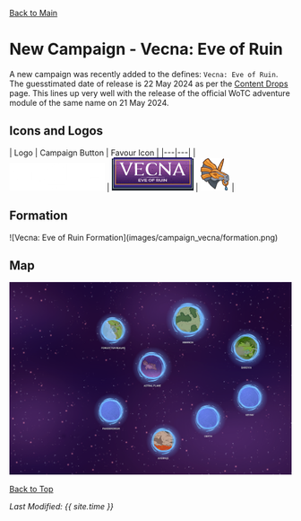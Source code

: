 [Back to Main](index.md)

# New Campaign - Vecna: Eve of Ruin

A new campaign was recently added to the defines: `Vecna: Eve of Ruin`. The guesstimated date of release is 22 May 2024 as per the [Content Drops](contentdrops.md) page. This lines up very well with the release of the official WoTC adventure module of the same name on 21 May 2024.

## Icons and Logos

| Logo | Campaign Button | Favour Icon |
|---|---|
| ![Vecna: Eve of Ruin Campaign Logo](images/campaign_vecna/logo.png) | ![Vecna: Eve of Ruin Campaign Button Icon](images/campaign_vecna/campaign_button.png) | ![Vecna: Eve of Ruin Favour Icon](images/campaign_vecna/favour.png) |

## Formation

<span class="formationBorder">
![Vecna: Eve of Ruin Formation](images/campaign_vecna/formation.png)
</span>

## Map

![Vecna: Eve of Ruin Map](images/campaign_vecna/map.png)

[Back to Top](#top)

*Last Modified: {{ site.time }}*